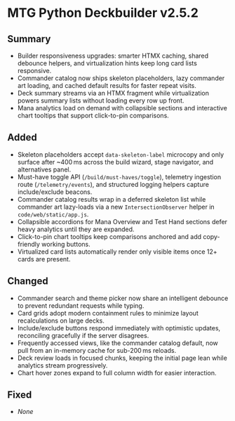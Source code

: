 # MTG Python Deckbuilder v2.5.2

## Summary
- Builder responsiveness upgrades: smarter HTMX caching, shared debounce helpers, and virtualization hints keep long card lists responsive.
- Commander catalog now ships skeleton placeholders, lazy commander art loading, and cached default results for faster repeat visits.
- Deck summary streams via an HTMX fragment while virtualization powers summary lists without loading every row up front.
- Mana analytics load on demand with collapsible sections and interactive chart tooltips that support click-to-pin comparisons.

## Added
- Skeleton placeholders accept `data-skeleton-label` microcopy and only surface after ~400 ms across the build wizard, stage navigator, and alternatives panel.
- Must-have toggle API (`/build/must-haves/toggle`), telemetry ingestion route (`/telemetry/events`), and structured logging helpers capture include/exclude beacons.
- Commander catalog results wrap in a deferred skeleton list while commander art lazy-loads via a new `IntersectionObserver` helper in `code/web/static/app.js`.
- Collapsible accordions for Mana Overview and Test Hand sections defer heavy analytics until they are expanded.
- Click-to-pin chart tooltips keep comparisons anchored and add copy-friendly working buttons.
- Virtualized card lists automatically render only visible items once 12+ cards are present.

## Changed
- Commander search and theme picker now share an intelligent debounce to prevent redundant requests while typing.
- Card grids adopt modern containment rules to minimize layout recalculations on large decks.
- Include/exclude buttons respond immediately with optimistic updates, reconciling gracefully if the server disagrees.
- Frequently accessed views, like the commander catalog default, now pull from an in-memory cache for sub-200 ms reloads.
- Deck review loads in focused chunks, keeping the initial page lean while analytics stream progressively.
- Chart hover zones expand to full column width for easier interaction.

## Fixed
- _None_
